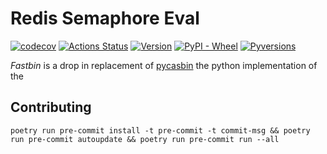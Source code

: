 # Redis Semaphore Eval

[![codecov](https://codecov.io/gh/wakemaster39/fastbin/branch/master/graph/badge.svg?token=H9WAVWZ7YY)](undefined)
[![Actions Status](https://github.com/wakemaster39/fastbin/workflows/Tests/badge.svg)](https://github.comwakemaster39/fastbin/actions)
[![Version](https://img.shields.io/pypi/v/fastbin)](https://pypi.org/project/fastbin/)
[![PyPI - Wheel](https://img.shields.io/pypi/wheel/fastbin.svg)](https://pypi.org/project/fastbin/)
[![Pyversions](https://img.shields.io/pypi/pyversions/fastbin.svg)](https://pypi.org/project/fastbin/)

_Fastbin_ is a drop in replacement of [pycasbin](https://github.com/casbin/pycasbin) the python implementation of the



## Contributing

```
poetry run pre-commit install -t pre-commit -t commit-msg && poetry run pre-commit autoupdate && poetry run pre-commit run --all
```
